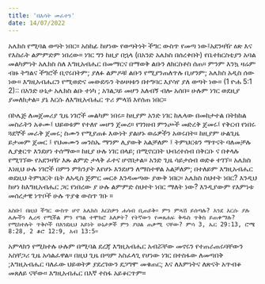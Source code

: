 ```yaml
---
title: 'በእሳት መፈተን'
date: 14/07/2022
---
```


አሌክስ የሚባል ወጣት ነበር። አስከፊ ከሆነው የወጣትነት ችግር ውስጥ የመጣ ነው፤አደንዛዥ ዕጽ እና የእስራት ልምምድም ነበረው። ነገር ግን ከዚያ በኋላ (በአንድ አሌክስ በሰረቀበት) የቤተክርስቲያን አባል መልካምነት አሌክስ ስለ እግዚአብሔር በመማርና በማወቅ ልቡን ለክርስቶስ ሰጠ። ምንም እንኳ ዛሬም ብዙ ትግልና ችግሮች ቢኖሩበትም; ያለፉ ልምዶቹ ልቡን የሚያንጠለጥሉ ቢሆንም; አሌክስ አዲስ ሰው ነው። እግዚአብሔርን የሚወድና መውደዱን ትዕዛዛቱን በተግባር እያሳየ ያለ ወጣት ነው። (1 ዮሐ 5:1 2):: በአንድ ሁኔታ አሌክስ ልቡ ተነካ ; አገልጋይ መሆን አለብኝ ብሎ አሰበ። ሁሉም ነገር ወደዚያ ያመለክታል። ያኔ እርሱ ለእግዚአብሔር ጥሪ ምላሽ እየሰጠ ነበር።

በኮሌጅ ለመጀመሪያ ጊዜ ነገሮች መልካም ነበሩ። ከዚያም አንድ ነገር ከሌላው በመከታተል በትክከል መስራትን አቆሙ፤ ህይወቱም የተለየ መሆን ጀመረ። የገንዘብ ምንጮች መድረቅ ጀመሩ፤ የቅርብ የነበሩ ጓደኞች መራቅ ጀመሩ; ስሙን የሚያጠፉ እውነት ያልሆኑ ወሬዎችን አወሩበት። ከዚያም ሁልጊዜ ይታመም ጀመር ፤ የህመሙን መንስኤ ማንም ሊያውቅ አልቻለም ፤ ትምህርቱን ማጥናት ባለመቻሉ ሊያቋርጥ እንደሆነ ተሰማው። ከዚያ ሁሉ ነገር በላይ; በሚኖርበት ህብረተሰብ በቅርቡ ና በቀላሉ የሚገኘው የአደንዛዥ እጹ ልምድ ታላቅ ፈተና ሆኖበታል። አንድ ጊዜ ሳይታሰብ ወድቆ ተገኘ። አሌክስ እነዚህ ሁሉ ነገሮች በምን ምክንያት እየሆኑ እንደሆን ለማስተዋል አልቻለም; በተለይም እግዚአብሔር ወደዚህ ትምህርት ቤት ለአዲስ ጅምር መርቶ እንዳመጣው ያውቅ ነበር። አሌክስ ስህተት ነበር? እንዲህ ከሆነ ከእግዚአብሔር ጋር የነበረው ያ ሁሉ ልምምድ ስህተት ነበር ማለት ነው? እንዲያውም የእምነቱ መሰረታዊ ነጥቦች ሁሉ ጥያቄ ውስጥ ገቡ ።

`አስቡ፤ በዚህ ችግር ውስጥ ሆኖ አሌክስ እርስዎን ሐሳብ ቢጠይቅ። ምን ምላሽ ይሰጣሉ? እንደ እርሱ ያሉ ሌሎችን ሊረዳ የሚችል ምን የግል ተሞክሮ አለዎት? የትኛውን የመጸሐፍ ቅዱስ ጥቅስ ይጠቀማሉ? የሚከተሉት ጥቅሶች በእንደዚህ አይነት ሁኔታዎች ምን ያህል ጠቃሚ ናቸው? ምሳ 3, ኤር 29:13, ሮሜ 8:28, 2 ቆሮ 12:9, እብ 13:5።`

አምላክን የሚከተሉ ሁሉም በሚባል ደረጃ እግዚአብሔር አብሯቸው መኖሩን የተጠራጠሩባቸውን አስቸጋሪ ጊዜ አሳልፈዋል። በዚህ ጊዜ በጣም አስፈላጊ የሆነው ነገር በተስፋው ለመጣበቅ ;እግዚአብሔር ባለፈው ህይወትዎ ያደረገውን ደጋግሞ መቁጠር; እና ለእምነትና ለጽናት አጥብቆ መጸለይ ናቸው። እግዚአብሔር በእኛ ተስፋ አይቆርጥም።